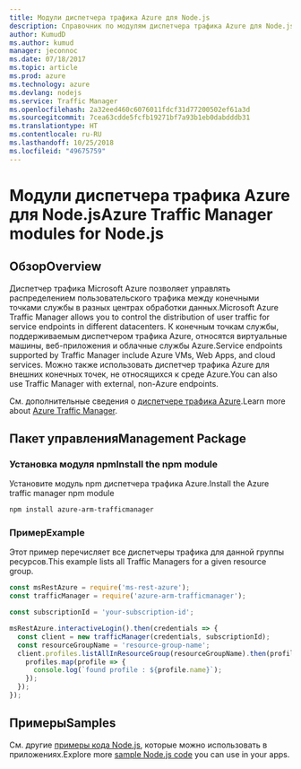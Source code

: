 ```yaml
---
title: Модули диспетчера трафика Azure для Node.js
description: Справочник по модулям диспетчера трафика Azure для Node.js
author: KumudD
ms.author: kumud
manager: jeconnoc
ms.date: 07/18/2017
ms.topic: article
ms.prod: azure
ms.technology: azure
ms.devlang: nodejs
ms.service: Traffic Manager
ms.openlocfilehash: 2a32eed460c6076011fdcf31d77200502ef61a3d
ms.sourcegitcommit: 7cea63cdde5fcfb19271bf7a93b1eb0dabdddb31
ms.translationtype: HT
ms.contentlocale: ru-RU
ms.lasthandoff: 10/25/2018
ms.locfileid: "49675759"
---
```

# <a name="azure-traffic-manager-modules-for-nodejs"></a><span data-ttu-id="ca5eb-103">Модули диспетчера трафика Azure для Node.js</span><span class="sxs-lookup"><span data-stu-id="ca5eb-103">Azure Traffic Manager modules for Node.js</span></span>

## <a name="overview"></a><span data-ttu-id="ca5eb-104">Обзор</span><span class="sxs-lookup"><span data-stu-id="ca5eb-104">Overview</span></span>

<span data-ttu-id="ca5eb-105">Диспетчер трафика Microsoft Azure позволяет управлять распределением пользовательского трафика между конечными точками службы в разных центрах обработки данных.</span><span class="sxs-lookup"><span data-stu-id="ca5eb-105">Microsoft Azure Traffic Manager allows you to control the distribution of user traffic for service endpoints in different datacenters.</span></span> <span data-ttu-id="ca5eb-106">К конечным точкам службы, поддерживаемым диспетчером трафика Azure, относятся виртуальные машины, веб-приложения и облачные службы Azure.</span><span class="sxs-lookup"><span data-stu-id="ca5eb-106">Service endpoints supported by Traffic Manager include Azure VMs, Web Apps, and cloud services.</span></span> <span data-ttu-id="ca5eb-107">Можно также использовать диспетчер трафика Azure для внешних конечных точек, не относящихся к среде Azure.</span><span class="sxs-lookup"><span data-stu-id="ca5eb-107">You can also use Traffic Manager with external, non-Azure endpoints.</span></span>

<span data-ttu-id="ca5eb-108">См. дополнительные сведения о [диспетчере трафика Azure](https://docs.microsoft.com/azure/traffic-manager/traffic-manager-overview).</span><span class="sxs-lookup"><span data-stu-id="ca5eb-108">Learn more about [Azure Traffic Manager](https://docs.microsoft.com/azure/traffic-manager/traffic-manager-overview).</span></span>

## <a name="management-package"></a><span data-ttu-id="ca5eb-109">Пакет управления</span><span class="sxs-lookup"><span data-stu-id="ca5eb-109">Management Package</span></span>

### <a name="install-the-npm-module"></a><span data-ttu-id="ca5eb-110">Установка модуля npm</span><span class="sxs-lookup"><span data-stu-id="ca5eb-110">Install the npm module</span></span>

<span data-ttu-id="ca5eb-111">Установите модуль npm диспетчера трафика Azure.</span><span class="sxs-lookup"><span data-stu-id="ca5eb-111">Install the Azure traffic manager npm module</span></span>

```bash
npm install azure-arm-trafficmanager
```

### <a name="example"></a><span data-ttu-id="ca5eb-112">Пример</span><span class="sxs-lookup"><span data-stu-id="ca5eb-112">Example</span></span>

<span data-ttu-id="ca5eb-113">Этот пример перечисляет все диспетчеры трафика для данной группы ресурсов.</span><span class="sxs-lookup"><span data-stu-id="ca5eb-113">This example lists all Traffic Managers for a given resource group.</span></span>

```javascript
const msRestAzure = require('ms-rest-azure');
const trafficManager = require('azure-arm-trafficmanager');

const subscriptionId = 'your-subscription-id';

msRestAzure.interactiveLogin().then(credentials => {
  const client = new trafficManager(credentials, subscriptionId);
  const resourceGroupName = 'resource-group-name';
  client.profiles.listAllInResourceGroup(resourceGroupName).then(profiles => {
    profiles.map(profile => {
      console.log(`found profile : ${profile.name}`);
    });
  });
});
```

## <a name="samples"></a><span data-ttu-id="ca5eb-114">Примеры</span><span class="sxs-lookup"><span data-stu-id="ca5eb-114">Samples</span></span>

<span data-ttu-id="ca5eb-115">См. другие [примеры кода Node.js](https://azure.microsoft.com/resources/samples/?platform=nodejs), которые можно использовать в приложениях.</span><span class="sxs-lookup"><span data-stu-id="ca5eb-115">Explore more [sample Node.js code](https://azure.microsoft.com/resources/samples/?platform=nodejs) you can use in your apps.</span></span>
